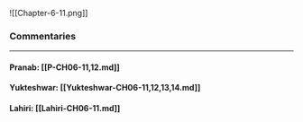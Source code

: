 ![[Chapter-6-11.png]]

### Commentaries

---

#### Pranab: [[P-CH06-11,12.md]]

#### Yukteshwar: [[Yukteshwar-CH06-11,12,13,14.md]]

#### Lahiri: [[Lahiri-CH06-11.md]]
